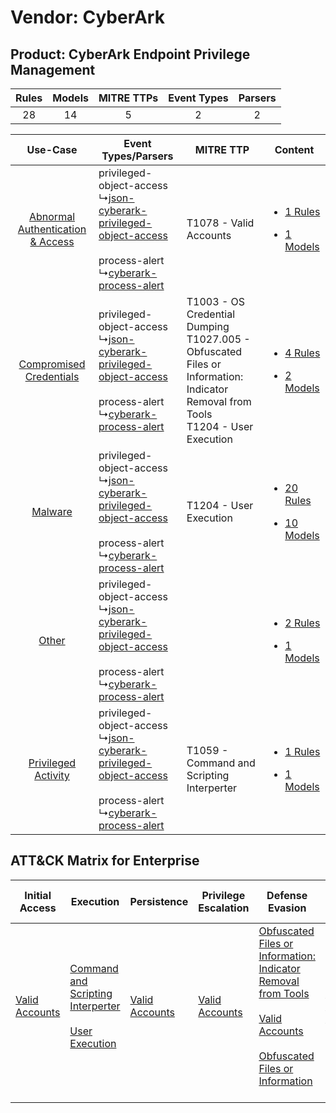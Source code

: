 Vendor: CyberArk
================
Product: CyberArk Endpoint Privilege Management
-----------------------------------------------
| Rules | Models | MITRE TTPs | Event Types | Parsers |
|:-----:|:------:|:----------:|:-----------:|:-------:|
|  28   |   14   |     5      |      2      |    2    |

|    Use-Case    | Event Types/Parsers    | MITRE TTP    | Content    |
|:----:| ---- | ---- | ---- |
| [Abnormal Authentication & Access](../../../UseCases/uc_abnormal_authentication_&_access.md) |  privileged-object-access<br> ↳[json-cyberark-privileged-object-access](Ps/pC_jsoncyberarkprivilegedobjectaccess.md)<br><br> process-alert<br> ↳[cyberark-process-alert](Ps/pC_cyberarkprocessalert.md)<br> | T1078 - Valid Accounts<br>    | [<ul><li>1 Rules</li></ul><ul><li>1 Models</li></ul>](RM/r_m_cyberark_cyberark_endpoint_privilege_management_Abnormal_Authentication_&_Access.md) |
|          [Compromised Credentials](../../../UseCases/uc_compromised_credentials.md)          |  privileged-object-access<br> ↳[json-cyberark-privileged-object-access](Ps/pC_jsoncyberarkprivilegedobjectaccess.md)<br><br> process-alert<br> ↳[cyberark-process-alert](Ps/pC_cyberarkprocessalert.md)<br> | T1003 - OS Credential Dumping<br>T1027.005 - Obfuscated Files or Information: Indicator Removal from Tools<br>T1204 - User Execution<br> | [<ul><li>4 Rules</li></ul><ul><li>2 Models</li></ul>](RM/r_m_cyberark_cyberark_endpoint_privilege_management_Compromised_Credentials.md)          |
|    [Malware](../../../UseCases/uc_malware.md)    |  privileged-object-access<br> ↳[json-cyberark-privileged-object-access](Ps/pC_jsoncyberarkprivilegedobjectaccess.md)<br><br> process-alert<br> ↳[cyberark-process-alert](Ps/pC_cyberarkprocessalert.md)<br> | T1204 - User Execution<br>    | [<ul><li>20 Rules</li></ul><ul><li>10 Models</li></ul>](RM/r_m_cyberark_cyberark_endpoint_privilege_management_Malware.md)    |
|    [Other](../../../UseCases/uc_other.md)    |  privileged-object-access<br> ↳[json-cyberark-privileged-object-access](Ps/pC_jsoncyberarkprivilegedobjectaccess.md)<br><br> process-alert<br> ↳[cyberark-process-alert](Ps/pC_cyberarkprocessalert.md)<br> |    | [<ul><li>2 Rules</li></ul><ul><li>1 Models</li></ul>](RM/r_m_cyberark_cyberark_endpoint_privilege_management_Other.md)    |
|    [Privileged Activity](../../../UseCases/uc_privileged_activity.md)    |  privileged-object-access<br> ↳[json-cyberark-privileged-object-access](Ps/pC_jsoncyberarkprivilegedobjectaccess.md)<br><br> process-alert<br> ↳[cyberark-process-alert](Ps/pC_cyberarkprocessalert.md)<br> | T1059 - Command and Scripting Interperter<br>    | [<ul><li>1 Rules</li></ul><ul><li>1 Models</li></ul>](RM/r_m_cyberark_cyberark_endpoint_privilege_management_Privileged_Activity.md)    |

ATT&CK Matrix for Enterprise
----------------------------
| Initial Access                                                      | Execution                                                                                                                                                 | Persistence                                                         | Privilege Escalation                                                | Defense Evasion                                                                                                                                                                                                                                                               | Credential Access                                                          | Discovery | Lateral Movement | Collection | Command and Control | Exfiltration | Impact |
| ------------------------------------------------------------------- | --------------------------------------------------------------------------------------------------------------------------------------------------------- | ------------------------------------------------------------------- | ------------------------------------------------------------------- | ----------------------------------------------------------------------------------------------------------------------------------------------------------------------------------------------------------------------------------------------------------------------------- | -------------------------------------------------------------------------- | --------- | ---------------- | ---------- | ------------------- | ------------ | ------ |
| [Valid Accounts](https://attack.mitre.org/techniques/T1078)<br><br> | [Command and Scripting Interperter](https://attack.mitre.org/techniques/T1059)<br><br>[User Execution](https://attack.mitre.org/techniques/T1204)<br><br> | [Valid Accounts](https://attack.mitre.org/techniques/T1078)<br><br> | [Valid Accounts](https://attack.mitre.org/techniques/T1078)<br><br> | [Obfuscated Files or Information: Indicator Removal from Tools](https://attack.mitre.org/techniques/T1027/005)<br><br>[Valid Accounts](https://attack.mitre.org/techniques/T1078)<br><br>[Obfuscated Files or Information](https://attack.mitre.org/techniques/T1027)<br><br> | [OS Credential Dumping](https://attack.mitre.org/techniques/T1003)<br><br> |           |                  |            |                     |              |        |